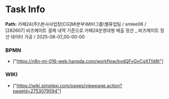 # Task Info

**Path:** 카페24(주)\본사사업장\[CG]MI본부\MIH그룹\밸류업팀 / smlee06 / [282607] 비즈메이트 결제 내역 기준으로 카페24운영대행 매출 정산 _ 비즈메이트 정산 데이터 가공 / 2025-08-07_00-00-00

### BPMN
- ["https://n8n-mi-016-web.hanpda.com/workflow/kvdQFvGvCgXTfd8t"]

### WIKI
- ["https://wiki.simplexi.com/pages/viewpage.action?pageId=2753079594"]

